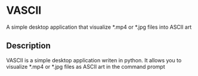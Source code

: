 # VASCII
A simple desktop application that visualize *.mp4 or *.jpg files into ASCII art

## Description
VASCII is a simple desktop application writen in python. It allows you to visualize *.mp4 or *.jpg files as ASCII art in the command prompt


